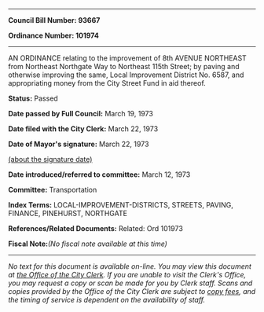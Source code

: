 

********

**Council Bill Number: 93667**
   
**Ordinance Number: 101974**
********

 AN ORDINANCE relating to the improvement of 8th AVENUE NORTHEAST from Northeast Northgate Way to Northeast 115th Street; by paving and otherwise improving the same, Local Improvement District No. 6587, and appropriating money from the City Street Fund in aid thereof.

**Status:** Passed
   
**Date passed by Full Council:** March 19, 1973
   
**Date filed with the City Clerk:** March 22, 1973
   
**Date of Mayor's signature:** March 22, 1973
   
[(about the signature date)](/~public/approvaldate.htm)
   
   
   
**Date introduced/referred to committee:** March 12, 1973
   
**Committee:** Transportation
   
   
**Index Terms:** LOCAL-IMPROVEMENT-DISTRICTS, STREETS, PAVING, FINANCE, PINEHURST, NORTHGATE

**References/Related Documents:** Related: Ord 101973

**Fiscal Note:**_(No fiscal note available at this time)_
********

_No text for this document is available on-line. You may view this document at [the Office of the City Clerk](http://www.seattle.gov/leg/clerk/contactUs.htm). If you are unable to visit the Clerk's Office, you may request a copy or scan be made for you by Clerk staff. Scans and copies provided by the Office of the City Clerk are subject to [copy fees](http://clerk.seattle.gov/~public/clerkfees.htm), and the timing of service is dependent on the availability of staff._


